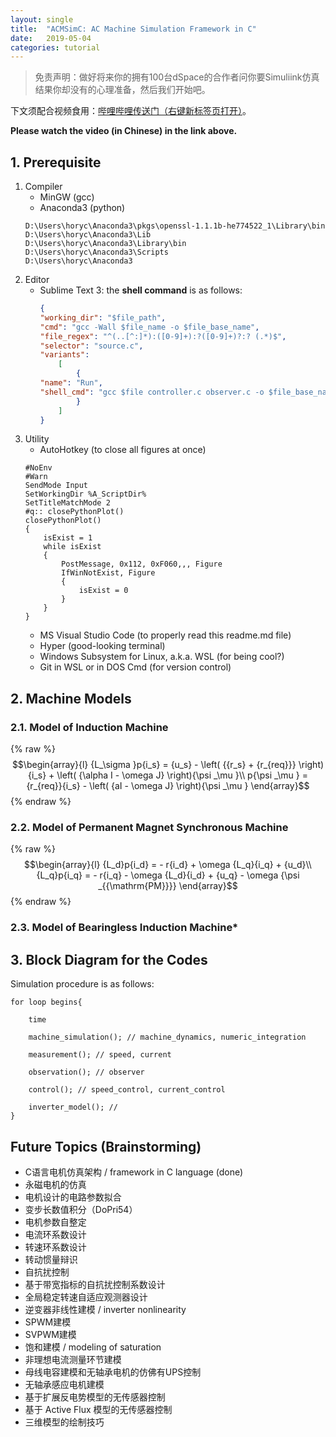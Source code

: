 ```yaml
---
layout: single
title:  "ACMSimC: AC Machine Simulation Framework in C"
date:   2019-05-04
categories: tutorial
---
```


<!-- # ACMSimC: AC Machine Simulation Tool in C Language -->

> 免责声明：做好将来你的拥有100台dSpace的合作者问你要Simuliink仿真结果你却没有的心理准备，然后我们开始吧。

下文须配合视频食用：[哔哩哔哩传送门（右键新标签页打开）](https://www.bilibili.com/video/av51496015/)。

**Please watch the video (in Chinese) in the link above.**  

## 1. Prerequisite
1. Compiler
    - MinGW (gcc)
    - Anaconda3 (python)
    ```
    D:\Users\horyc\Anaconda3\pkgs\openssl-1.1.1b-he774522_1\Library\bin
    D:\Users\horyc\Anaconda3\Lib
    D:\Users\horyc\Anaconda3\Library\bin
    D:\Users\horyc\Anaconda3\Scripts
    D:\Users\horyc\Anaconda3
    ```
2. Editor
    - Sublime Text 3: the **shell command** is as follows:
        ```json
        {
        "working_dir": "$file_path",
        "cmd": "gcc -Wall $file_name -o $file_base_name",
        "file_regex": "^(..[^:]*):([0-9]+):?([0-9]+)?:? (.*)$",
        "selector": "source.c",
        "variants": 
            [
                {   
        "name": "Run",
        "shell_cmd": "gcc $file controller.c observer.c -o $file_base_name && start cmd /c \"${file_path}/${file_base_name}\""
                }
            ]
        }
        ```
3. Utility
    * AutoHotkey (to close all figures at once)
    ```
    #NoEnv
    #Warn
    SendMode Input  
    SetWorkingDir %A_ScriptDir%  
    SetTitleMatchMode 2
    #q:: closePythonPlot() 
    closePythonPlot()
    {
        isExist = 1
        while isExist
        {
            PostMessage, 0x112, 0xF060,,, Figure
            IfWinNotExist, Figure
            {
                isExist = 0
            }
        }
    }
    ```
    * MS Visual Studio Code (to properly read this readme.md file)
    * Hyper (good-looking terminal)
    * Windows Subsystem for Linux, a.k.a. WSL (for being cool?)
    * Git in WSL or in DOS Cmd (for version control)

## 2. Machine Models
### 2.1. Model of Induction Machine
{% raw %}
$$\begin{array}{l}
{L_\sigma }p{i_s} = {u_s} - \left( {{r_s} + {r_{req}}} \right){i_s} + \left( {\alpha I - \omega J} \right){\psi _\mu }\\
p{\psi _\mu } = {r_{req}}{i_s} - \left( {aI - \omega J} \right){\psi _\mu }
\end{array}$$
{% endraw %}
<!-- ![eq:IM](eq_IM.png) -->

### 2.2. Model of Permanent Magnet Synchronous Machine
{% raw %}
$$\begin{array}{l}
{L_d}p{i_d} =  - r{i_d} + \omega {L_q}{i_q} + {u_d}\\
{L_q}p{i_q} =  - r{i_q} - \omega {L_d}{i_d} + {u_q} - \omega {\psi _{{\mathrm{PM}}}}
\end{array}$$
{% endraw %}
<!-- ![eq:PMSM](eq_PMSM.png) -->

### 2.3. Model of Bearingless Induction Machine*

## 3. Block Diagram for the Codes  
Simulation procedure is as follows:

    for loop begins{

        time

        machine_simulation(); // machine_dynamics, numeric_integration

        measurement(); // speed, current

        observation(); // observer 

        control(); // speed_control, current_control

        inverter_model(); // 
    }

## Future Topics (Brainstorming)
* C语言电机仿真架构 / framework in C language (done)
* 永磁电机的仿真
* 电机设计的电路参数拟合
* 变步长数值积分（DoPri54）
* 电机参数自整定
* 电流环系数设计
* 转速环系数设计
* 转动惯量辩识
* 自抗扰控制
* 基于带宽指标的自抗扰控制系数设计
* 全局稳定转速自适应观测器设计
* 逆变器非线性建模 / inverter nonlinearity
* SPWM建模
* SVPWM建模
* 饱和建模 / modeling of saturation
* 非理想电流测量环节建模
* 母线电容建模和无轴承电机的仿佛有UPS控制
* 无轴承感应电机建模
* 基于扩展反电势模型的无传感器控制
* 基于 Active Flux 模型的无传感器控制
* 三维模型的绘制技巧
